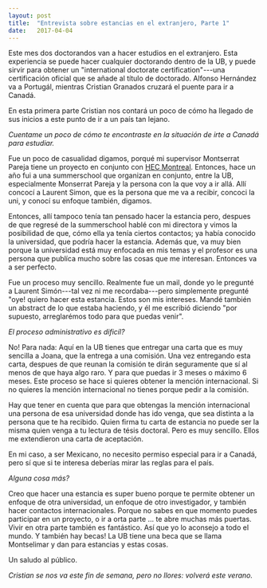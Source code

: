 ```yaml
---
layout: post
title:  "Entrevista sobre estancias en el extranjero, Parte 1"
date:   2017-04-04
---
```


Este mes dos doctorandos van a hacer estudios en el extranjero. Esta experiencia se puede hacer cualquier doctorando dentro de la UB, y puede sirvir para obtener un "international doctorate certification"---una certificación oficial que se añade al título de doctorado.
Alfonso Hernández va a Portugál, mientras Cristian Granados cruzará el puente para ir a Canadá.

En esta primera parte Cristian nos contará un poco de cómo ha llegado de sus inicios a este punto de ir a un país tan lejano.

*Cuentame un poco de cómo te encontraste en la situación de irte a Canadá para estudiar.*

Fue un poco de casualidad digamos, porqué mi supervisor Montserrat Pareja tiene un proyecto en conjunto con [HEC Montreal](http://www.hec.ca/en/). Entonces, hace un año fui a una summerschool que organizan en conjunto, entre la UB, especialmente Monserrat Pareja y la persona con la que voy a ir allá. Allí concocí a Laurent Simon, que es la persona que me va a recibir, concoci la uni, y conocí su enfoque también, digamos. 

Entonces, allí tampoco tenía tan pensado hacer la estancia pero, despues de que regresé de la summerschool hablé con mi directora y vimos la posibilidad de que, cómo ella ya tenía ciertos contactos; ya había conocido la universidad, que podría hacer la estancia. Además que, va muy bien porque la universidad está muy enfocada en mis temas y el profesor es una persona que publíca mucho sobre las cosas que me interesan. Entonces va a ser perfecto.

Fue un proceso muy sencillo. Realmente fue un mail, donde yo le pregunté  a Laurent Simón---tal vez ni me recordaba---pero simplemente pregunté "oye! quiero hacer esta estancia. Estos son mis intereses. Mandé también un abstract de lo que estaba haciendo, y él me escribió diciendo "por supuesto, arreglarémos todo para que puedas venir". 

*El proceso administrativo es dificíl?*

No! Para nada: Aquí en la UB tienes que entregar una carta que es muy sencilla a Joana, que la entrega a una comisión. Una vez entregando esta carta,  despues de que reunan la comisión te dirán seguramente que sí al menos de que haya algo raro. Y para que puedas ir 3 meses o máximo 6 meses. Este proceso se hace si quieres obtener la mención internacional. Si no quieres la mención internacional no tienes porque pedir a la comisión.

Hay que tener en cuenta que para que obtengas la mención internacional una persona  de esa universidad donde has ido venga, que sea distinta a la persona que te ha recibido. Quien firma tu carta de estancia no puede ser la misma quien venga a tu lectura de tésis doctoral. Pero es muy sencillo. Ellos me extendieron una carta de aceptación.

En mi caso, a ser Mexicano, no necesito permiso especial para ir a Canadá, pero sí que si te interesa deberías mirar las reglas para el país.

*Alguna cosa más?*

Creo que hacer una estancia es super bueno porque te permite obtener un enfoque de otra universidad, un enfoque de otro investigador, y también hacer contactos internacionales. Porque no sabes en que momento puedes participar en un proyecto, o ir a orta parte ... te abre muchas más puertas. Vivir en otra parte también es fantástico. Así que yo lo aconsejo a todo el mundo. Y también hay becas! La UB tiene una beca que se llama Montselimar y dan para estancias y estas cosas.

Un saludo al público.

*Cristian se nos va este fin de semana, pero no llores: volverá este verano.*

